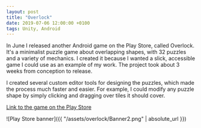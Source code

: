 ```yaml
---
layout: post
title: "Overlock"
date: 2019-07-06 12:00:00 +0100
tags: Unity, Android
---
```

In June I released another Android game on the Play Store, called Overlock. It's a minimalist puzzle game about overlapping shapes, with 32 puzzles and a variety of mechanics. I created it because I wanted a slick, accessible game I could use as an example of my work. The project took about 3 weeks from conception to release.

I created several custom editor tools for designing the puzzles, which made the process much faster and easier. For example, I could modify any puzzle shape by simply clicking and dragging over tiles it should cover.

[Link to the game on the Play Store](https://play.google.com/store/apps/details?id=com.MattsGames.Overlock)

![Play Store banner]({{ "/assets/overlock/Banner2.png" | absolute_url }})